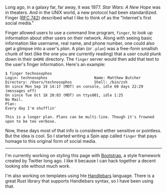 Long ago, in a galaxy far, far away, it was 1977. _Star Wars: A New Hope_ was in theaters. And in the UNIX world, a new protocol had been standardized. Finger ([RFC 742](https://www.rfc-editor.org/rfc/rfc742)) described what I like to think of as the "Internet's first social media."

Finger allowed users to use a command line program, `finger`, to look up information about other users on their network. Along with seeing basic information like username, real name, and phone number, one could also get a glimpse into a user's _plan_. A plan (or `.plan`) was a free-form smallish chunk of text (like the one you are currently reading) that a user could plunk down in their `$HOME` directory. The `finger` server would then add that text to the user's finger information. Here's an example:

```
$ finger technosophos
Login: technosophos                     Name: Matthew Butcher
Directory: /Users/technosophos          Shell: /bin/zsh
On since Mon Sep 19 14:17 (MDT) on console, idle 60 days 22:29 (messages off)
On since Tue Oct 18 20:03 (MDT) on ttys001, idle 1:25
No Mail.
Plan:
Every day I'm shufflin'

This is a longer plan. Plans can be multi-line. Though it's frowned upon to be too verbose.
```

Now, these days most of that info is considered either sensitive or pointless. But the idea is cool. So I started writing a Spin app called `finger` that pays homage to this original form of social media.

---

I'm currently working on styling this page with [Bootstrap](https://getbootstrap.com/), a style framework created by Twitter long ago. I like it because I can hack together a decent looking site without much work.

I'm also working on templates using hte [Handlebars](https://handlebarsjs.com/) language. There is a great Rust library that supports Handlebars syntax, so I have been using that.
